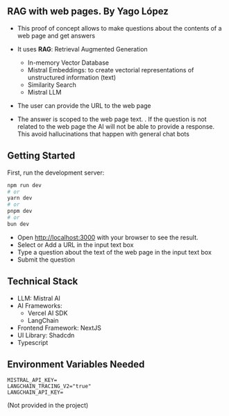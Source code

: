 ## RAG with web pages. By Yago López

- This proof of concept allows to make questions about the contents of a web page and get answers
- It uses **RAG**: Retrieval Augmented Generation
  - In-memory Vector Database
  - Mistral Embeddings: to create vectorial representations of unstructured information (text)
  - Similarity Search
  - Mistral LLM

- The user can provide the URL to the web page
- The answer is scoped to the web page text. . If the question is not related to the web page the AI will not be able to provide a response. This avoid hallucinations that happen with general chat bots

## Getting Started

First, run the development server:

```bash
npm run dev
# or
yarn dev
# or
pnpm dev
# or
bun dev
```

- Open [http://localhost:3000](http://localhost:3000) with your browser to see the result.
- Select or Add a URL in the input text box
- Type a question about the text of the web page in the input text box
- Submit the question

## Technical Stack

- LLM: Mistral AI
- AI Frameworks:
  - Vercel AI SDK
  - LangChain
- Frontend Framework: NextJS
- UI Library: Shadcdn
- Typescript

## Environment Variables Needed

```text
MISTRAL_API_KEY=
LANGCHAIN_TRACING_V2="true"
LANGCHAIN_API_KEY=
```

(Not provided in the project)
